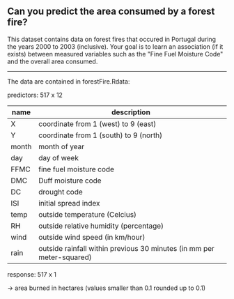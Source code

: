 
Can you predict the area consumed by a forest fire?
---

This dataset contains data on forest fires that occured in Portugal during
the years 2000 to 2003 (inclusive). Your goal is to learn an association
(if it exists) between measured variables such as the "Fine Fuel Moisture 
Code" and the overall area consumed.

---

The data are contained in forestFire.Rdata:

predictors: 517 x 12

| name | description |
| ---- | ----------- |
|  X | coordinate from 1 (west) to 9 (east) |
|  Y | coordinate from 1 (south) to 9 (north) |
|  month | month of year |
|  day | day of week |
|  FFMC | fine fuel moisture code |
|  DMC | Duff moisture code |
|  DC | drought code |
|  ISI | initial spread index |
|  temp | outside temperature (Celcius) |
|  RH | outside relative humidity (percentage) |
|  wind | outside wind speed (in km/hour) |
|  rain | outside rainfall within previous 30 minutes (in mm per meter-squared) |

response: 517 x 1

   -> area burned in hectares (values smaller than 0.1 rounded up to 0.1)

